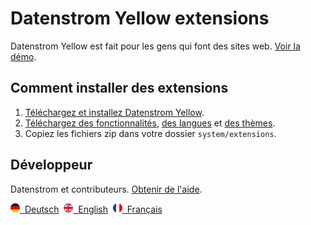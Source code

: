 # Datenstrom Yellow extensions

Datenstrom Yellow est fait pour les gens qui font des sites web. [Voir la démo](https://extensions.datenstrom.se/fr/).

## Comment installer des extensions

1. [Téléchargez et installez Datenstrom Yellow](https://github.com/datenstrom/yellow/).
2. [Téléchargez des fonctionnalités](https://github.com/datenstrom/yellow-extensions/tree/master/features), [des langues](https://github.com/datenstrom/yellow-extensions/tree/master/languages) et [des thèmes](https://github.com/datenstrom/yellow-extensions/tree/master/themes).
3. Copiez les fichiers zip dans votre dossier `system/extensions`.

## Développeur

Datenstrom et contributeurs. [Obtenir de l'aide](https://extensions.datenstrom.se/fr/help/).

<p>
<a href="README-de.md"><img src="https://raw.githubusercontent.com/datenstrom/yellow-extensions/master/features/help/language-de.png" width="15" height="15" alt="Deutsch">&nbsp; Deutsch</a>&nbsp;
<a href="README.md"><img src="https://raw.githubusercontent.com/datenstrom/yellow-extensions/master/features/help/language-en.png" width="15" height="15" alt="English">&nbsp; English</a>&nbsp;
<a href="README-fr.md"><img src="https://raw.githubusercontent.com/datenstrom/yellow-extensions/master/features/help/language-fr.png" width="15" height="15" alt="Français">&nbsp; Français</a>&nbsp;
</p>
